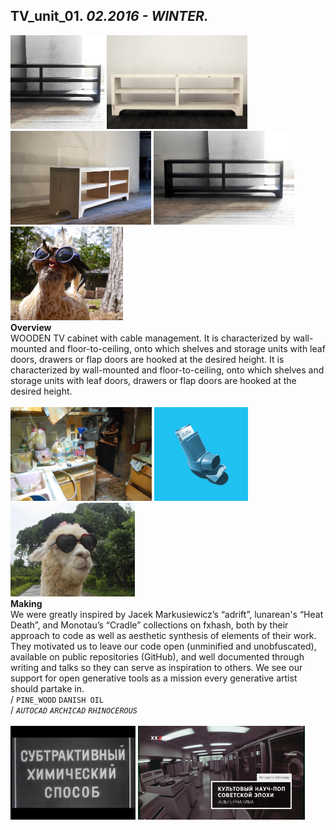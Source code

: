 
## TV_unit_01. _02.2016 - WINTER._  
<a href="https://ewwgene.github.io/projects/TV_unit_01/000.jpg"><img src="/projects/TV_unit_01/000.jpg" height="150"></a> <a href="https://ewwgene.github.io/projects/TV_unit_01/002.jpg"><img src="/projects/TV_unit_01/002.jpg" height="150"></a> <a href="https://ewwgene.github.io/projects/TV_unit_01/003.jpg"><img src="/projects/TV_unit_01/003.jpg" height="150"></a> <a href="https://ewwgene.github.io/projects/TV_unit_01/999.jpg"><img src="/projects/TV_unit_01/999.jpg" height="150"></a> <a href="https://ewwgene.github.io/projects/TV_unit_01/funny-animals-151-01.jpg"><img src="/projects/TV_unit_01/funny-animals-151-01.jpg" height="150"></a>   
**Overview**  
WOODEN TV cabinet with cable management. It is characterized by wall-mounted and floor-to-ceiling, onto which shelves and storage units with leaf doors, drawers or flap doors are hooked at the desired height. It is characterized by wall-mounted and floor-to-ceiling, onto which shelves and storage units with leaf doors, drawers or flap doors are hooked at the desired height.  
<br>
<a href="https://ewwgene.github.io/projects/TV_unit_01/Making/3749280237_00106c45c5_o.jpg"><img src="/projects/TV_unit_01/Making/3749280237_00106c45c5_o.jpg" height="150"></a> <a href="https://ewwgene.github.io/projects/TV_unit_01/Making/action-bronson-let-me-breathe-atlantic.jpg"><img src="/projects/TV_unit_01/Making/action-bronson-let-me-breathe-atlantic.jpg" height="150"></a> <a href="https://ewwgene.github.io/projects/TV_unit_01/Making/bf90cd4f320c384e0f235abe1af74d53.jpg"><img src="/projects/TV_unit_01/Making/bf90cd4f320c384e0f235abe1af74d53.jpg" height="150"></a>   
**Making**  
We were greatly inspired by Jacek Markusiewicz’s “adrift”, lunarean's “Heat Death”, and Monotau’s “Cradle” collections on fxhash, both by their approach to code as well as aesthetic synthesis of elements of their work. They motivated us to leave our code open (unminified and unobfuscated), available on public repositories (GitHub), and well documented through writing and talks so they can serve as inspiration to others. We see our support for open generative tools as a mission every generative artist should partake in.  
/
`PINE_WOOD` `DANISH OIL`   
/
_`AUTOCAD`_ _`ARCHICAD`_ _`RHINOCEROUS`_   
<br>
<a href="https://ewwgene.github.io/projects/TV_unit_01/hqdefault.jpg"><img src="/projects/TV_unit_01/hqdefault.jpg" height="150"></a> <a href="https://ewwgene.github.io/projects/TV_unit_01/maxresdefault.jpg"><img src="/projects/TV_unit_01/maxresdefault.jpg" height="150"></a> 
